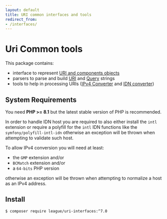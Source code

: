 ```yaml
---
layout: default
title: URI common interfaces and tools
redirect_from:
- /interfaces/
---
```


Uri Common tools
=======

This package contains:

- interface to represent [URI and components objects](/interfaces/0.7/contracts/)
- parsers to parse and build [URI](/interfaces/0.7/uri-parser-builder/) and [Query](/interfaces/0.7/query-parser-builder/) strings
- tools to help in processing URIs ([IPv4 Converter](/interfaces/0.7/ipv4/) and [IDN converter](/interfaces/0.7/idn/))

System Requirements
-------

You need **PHP >= 8.1** but the latest stable version of PHP is recommended.

In order to handle IDN host you are required to also either install the `intl`
extension or require a polyfill for the `intl` IDN functions like the
`symfony/polyfill-intl-idn` otherwise an exception will be thrown
when attempting to validate such host.

To allow IPv4 conversion you will need at least:

- the `GMP` extension and/or
- `BCMatch` extension and/or
- a `64-bits` PHP version

otherwise an exception will be thrown when attempting to normalize a host
as an IPv4 address.

Install
--------

```
$ composer require league/uri-interfaces:^7.0
```
